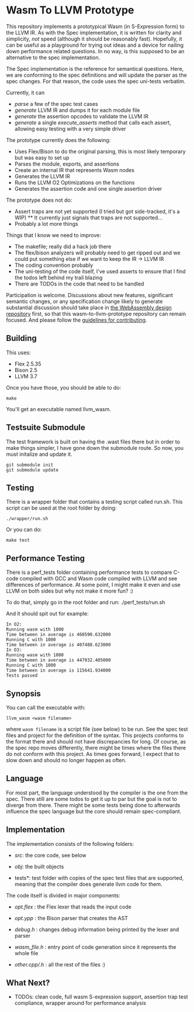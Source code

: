 # Wasm To LLVM Prototype

This repository implements a prototypical Wasm (in S-Expression form) to the LLVM IR. As with the Spec implementation, it is written for clarity and simplicity, _not_ speed (although it should be reasonably fast). Hopefully, it can be useful as a playground for trying out ideas and a device for nailing down performance related questions. In no way, is this supposed to be an alternative to the spec implementation.

The Spec implementation is the reference for semantical questions. Here, we are conforming to the spec definitions and will update the parser as the spec changes. For that reason, the code uses the spec uni-tests verbatim.

Currently, it can

* *parse* a few of the spec test cases
* *generate* LLVM IR and dumps it for each module file
* *generate* the assertion opcodes to validate the LLVM IR
* *generate* a single *execute_asserts* method that calls each assert, allowing easy testing with a very simple driver

The prototype currently does the following:

* Uses Flex/Bison to do the original parsing, this is most likely temporary but was easy to set up
* Parses the module, exports, and assertions
* Create an internal IR that represents Wasm nodes
* Generates the LLVM IR
* Runs the LLVM O2 Optimizations on the functions
* Generates the assertion code and one single assertion driver

The prototype does not do:

* Assert traps are not yet supported (I tried but got side-tracked, it's a WIP)
** It currently just signals that traps are not supported...
* Probably a lot more things

Things that I know we need to improve:

* The makefile; really did a hack job there
* The flex/bison analyzers will probably need to get ripped out and we could put something else if we want to keep the IR -> LLVM IR
* The coding convention probably
* The uni-testing of the code itself, I've used asserts to ensure that I find the todos left behind my trail blazing
* There are TODOs in the code that need to be handled

Participation is welcome. Discussions about new features, significant semantic
changes, or any specification change likely to generate substantial discussion
should take place in
[the WebAssembly design repository](https://github.com/WebAssembly/design)
first, so that this wasm-to-llvm-prototype repository can remain focused. And please follow the
[guidelines for contributing](Contributing.md).

## Building

This uses:

* Flex 2.5.35
* Bison 2.5
* LLVM 3.7

Once you have those, you should be able to do:

```
make
```

You'll get an executable named llvm_wasm.

## Testsuite Submodule

The test framework is built on having the .wast files there but in order to make things simpler, I have gone down the submodule route. So now, you must initalize and update it.

```
git submodule init
git submodule update
```

## Testing

There is a wrapper folder that contains a testing script called run.sh. This script can be used at the root folder by doing:

```
./wrapper/run.sh
```

Or you can do:

```
make test
```

## Performance Testing

There is a perf_tests folder containing performance tests to compare C-code compiled with GCC and Wasm code compiled with LLVM and see differences of performance. At some point, I might make it even and use LLVM on both sides but why not make it more fun? :)

To do that, simply go in the root folder and run:
./perf_tests/run.sh

And it should spit out for example:

```
In O2:
Running wasm with 1000
Time between in average is 460590.632000
Running C with 1000
Time between in average is 407488.623000
In O3:
Running wasm with 1000
Time between in average is 447032.405000
Running C with 1000
Time between in average is 115641.934000
Tests passed
```

## Synopsis

You can call the executable with:

```
llvm_wasm <wasm filename>
```

where `wasm filename` is a script file (see below) to be run. See the spec test files and project for the definition of the syntax. This projects conforms to the format there and should not have discrepancies for long. Of course, as the spec repo moves differently, there might be times where the files there do not conform with this project. As times goes forward, I expect that to slow down and should no longer happen as often.

## Language

For most part, the language understood by the compiler is the one from the spec. There still are some todos to get it up to par but the goal is not to diverge from there. There might be some tests being done to afterwards influence the spec language but the core should remain spec-compliant.

## Implementation

The implementation consists of the following folders:

* *src*: the core code, see below

* *obj*: the built objects

* tests*: test folder with copies of the spec test files that are supported, meaning that the compiler does generate llvm code for them.

The code itself is divided in major components:

* *opt.flex* : the Flex lexer that reads the input code

* *opt.ypp* : the Bison parser that creates the AST

* *debug.h* : changes debug information being printed by the lexer and parser

* *wasm_file.h* : entry point of code generation since it represents the whole file

* *other.cpp/.h* : all the rest of the files :)

## What Next?

* TODOs: clean code, full wasm S-expression support, assertion trap test compliance, wrapper around for performance analysis

